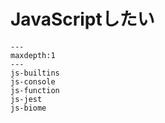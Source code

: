 # JavaScriptしたい

```{toctree}
---
maxdepth:1
---
js-builtins
js-console
js-function
js-jest
js-biome
```
